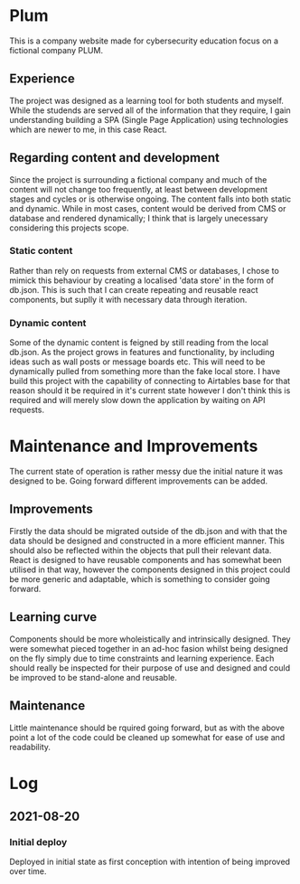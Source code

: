 # Plum

This is a company website made for cybersecurity education focus on a fictional 
company PLUM.

## Experience

The project was designed as a learning tool for both students and myself. While
the studends are served all of the information that they require, I gain 
understanding building a SPA (Single Page Application) using technologies which
are newer to me, in this case React.

## Regarding content and development

Since the project is surrounding a fictional company and much of the content
will not change too frequently, at least between development stages and cycles
or is otherwise ongoing. The content falls into both static and dynamic. While
in most cases, content would be derived from CMS or database and rendered
dynamically; I think that is largely unecessary considering this projects scope.

### Static content

Rather than rely on requests from external CMS or databases, I chose to mimick
this behaviour by creating a localised 'data store' in the form of db.json. This
is such that I can create repeating and reusable react components, but suplly it
with necessary data through iteration.

### Dynamic content

Some of the dynamic content is feigned by still reading from the local db.json.
As the project grows in features and functionality, by including ideas such as 
wall posts or message boards etc. This will need to be dynamically pulled from 
something more than the fake local store. I have build this project with the
capability of connecting to Airtables base for that reason should it be required
in it's current state however I don't think this is required and will merely
slow down the application by waiting on API requests.

# Maintenance and Improvements

The current state of operation is rather messy due the initial nature it was 
designed to be. Going forward different improvements can be added.

## Improvements

Firstly the data should be migrated outside of the db.json and with that the 
data should be designed and constructed in a more efficient manner. This should
also be reflected within the objects that pull their relevant data. React is
designed to have reusable components and has somewhat been utilised in that way,
however the components designed in this project could be more generic and 
adaptable, which is something to consider going forward.

## Learning curve

Components should be more wholeistically and intrinsically designed. They were
somewhat pieced together in an ad-hoc fasion whilst being designed on the fly
simply due to time constraints and learning experience. Each should really be 
inspected for their purpose of use and designed and could be improved to be 
stand-alone and reusable.

## Maintenance

Little maintenance should be rquired going forward, but as with the above point
a lot of the code could be cleaned up somewhat for ease of use and readability.

# Log

## 2021-08-20

### Initial deploy

Deployed in initial state as first conception with intention of being improved
over time.